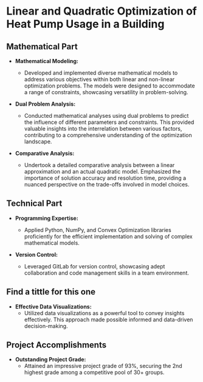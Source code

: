# Linear and Quadratic Optimization of Heat Pump Usage in a Building

## Mathematical Part

- **Mathematical Modeling:**
  - Developed and implemented diverse mathematical models to address various objectives within both linear and non-linear optimization problems. The models were designed to accommodate a range of constraints, showcasing versatility in problem-solving.

- **Dual Problem Analysis:**
  - Conducted mathematical analyses using dual problems to predict the influence of different parameters and constraints. This provided valuable insights into the interrelation between various factors, contributing to a comprehensive understanding of the optimization landscape.

- **Comparative Analysis:**
  - Undertook a detailed comparative analysis between a linear approximation and an actual quadratic model. Emphasized the importance of solution accuracy and resolution time, providing a nuanced perspective on the trade-offs involved in model choices.

## Technical Part

- **Programming Expertise:**
  - Applied Python, NumPy, and Convex Optimization libraries proficiently for the efficient implementation and solving of complex mathematical models.

- **Version Control:**
  - Leveraged GitLab for version control, showcasing adept collaboration and code management skills in a team environment.


## Find a tittle for this one

- **Effective Data Visualizations:**
  - Utilized data visualizations as a powerful tool to convey insights effectively. This approach made possible informed and data-driven decision-making.

## Project Accomplishments

- **Outstanding Project Grade:**
  - Attained an impressive project grade of 93%, securing the 2nd highest grade among a competitive pool of 30+ groups.



